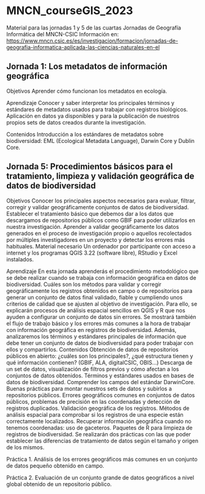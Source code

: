 # MNCN_courseGIS_2023
Material para las jornadas 1 y 5 de las cuartas Jornadas de Geografía Informática del MNCN-CSIC
Información en:
https://www.mncn.csic.es/es/investigacion/formacion/jornadas-de-geografia-informatica-aplicada-las-ciencias-naturales-en-el

## Jornada 1: Los metadatos de información geográfica

Objetivos
Aprender cómo funcionan los metadatos en ecología.

Aprendizaje
Conocer y saber interpretar los principales términos y estándares de metadatos usados para trabajar con registros biológicos.
Aplicación en datos ya disponibles y para la publicación de nuestros propios sets de datos creados durante la investigación.

Contenidos
Introducción a los estándares de metadatos sobre biodiversidad: EML (Ecological Metadata Language), Darwin Core y Dublin Core.


## Jornada 5: Procedimientos básicos para el tratamiento, limpieza y validación geográfica de datos de biodiversidad

Objetivos
Conocer los principales aspectos necesarios para evaluar, filtrar, corregir y validar geográficamente conjuntos de datos de biodiversidad.
Establecer el tratamiento básico que debemos dar a los datos que descargamos de repositorios públicos como GBIF para poder utilizarlos en nuestra investigación.
Aprender a validar geográficamente los datos generados en el proceso de investigación propio o aquellos recolectados por múltiples investigadores en un proyecto y detectar los errores más habituales.
Material necesario
Un ordenador por participante con acceso a internet y los programas QGIS 3.22 (software libre), RStudio y Excel instalados.

Aprendizaje
En esta jornada aprenderás el procedimiento metodológico que se debe realizar cuando se trabaja con información geográfica en datos de biodiversidad.
Cuáles son los métodos para validar y corregir geográficamente los registros obtenidos en campo o de repositorios para generar un conjunto de datos final validado, fiable y cumpliendo unos criterios de calidad que se ajusten al objetivo de investigación.
Para ello, se explicarán procesos de análisis espacial sencillos en QGIS y R que nos ayuden a configurar un conjunto de datos sin errores.
Se mostrará también el flujo de trabajo básico y los errores más comunes a la hora de trabajar con información geográfica en registros de biodiversidad.
Además, analizaremos los términos y estándares principales de información que debe tener un conjunto de datos de biodiversidad para poder trabajar con ellos y compartirlos.
Contenidos
Obtención de datos de repositorios públicos en abierto: ¿cuáles son los principales?, ¿qué estructura tienen y qué información contienen? (GBIF, ALA, digitalCSIC, OBIS…)
Descarga de un set de datos, visualización de filtros previos y cómo afectan a los conjuntos de datos obtenidos.
Términos y estándares usados en bases de datos de biodiversidad. Comprender los campos del estándar DarwinCore. Buenas prácticas para montar nuestros sets de datos y subirlos a repositorios públicos.
Errores geográficos comunes en conjuntos de datos públicos, problemas de precisión en las coordenadas y detección de registros duplicados.
Validación geográfica de los registros. Métodos de análisis espacial para comprobar si los registros de una especie están correctamente localizados.
Recuperar información geográfica cuando no tenemos coordenadas: uso de gaceteros.
Paquetes de R para limpieza de registros de biodiversidad.
Se realizarán dos prácticas con las que poder establecer las diferencias de tratamiento de datos según el tamaño y origen de los mismos.

Práctica 1. Análisis de los errores geográficos más comunes en un conjunto de datos pequeño obtenido en campo.

Práctica 2. Evaluación de un conjunto grande de datos geográficos a nivel global obtenido de un repositorio público.

